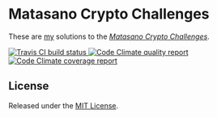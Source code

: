 # Matasano Crypto Challenges

These are [my](mailto:matasano@nilsjonsson.com) solutions to the [_Matasano Crypto Challenges_](http://cryptopals.com).

[![Travis CI build status]      ](http://travis-ci.org/njonsson/matasano_crypto_challenges "Travis CI build status")
[![Code Climate quality report] ](http://codeclimate.com/github/njonsson/matasano_crypto_challenges "Code Climate report")
[![Code Climate coverage report]](http://codeclimate.com/github/njonsson/matasano_crypto_challenges "Code Climate report")

## License

Released under the [MIT License](http://github.com/njonsson/matasano_crypto_challenges/blob/master/License.markdown).

[Travis CI build status]:       https://secure.travis-ci.org/njonsson/matasano_crypto_challenges.png?branch=master
[Code Climate quality report]:  https://codeclimate.com/github/njonsson/matasano_crypto_challenges/badges/gpa.svg
[Code Climate coverage report]: https://codeclimate.com/github/njonsson/matasano_crypto_challenges/badges/coverage.svg
